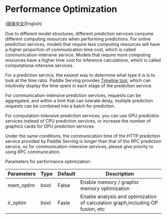 # Performance Optimization

([简体中文](./PERFORMANCE_OPTIM_CN.md)|English)

Due to different model structures, different prediction services consume different computing resources when performing predictions. For online prediction services, models that require less computing resources will have a higher proportion of communication time cost, which is called communication-intensive service. Models that require more computing resources have a higher time cost for inference calculations, which is called computationa-intensive services.

For a prediction service, the easiest way to determine what type it is is to look at the time ratio. Paddle Serving provides [Timeline tool](../python/examples/util/README_CN.md), which can intuitively display the time spent in each stage of the prediction service.

For communication-intensive prediction services, requests can be aggregated, and within a limit that can tolerate delay, multiple prediction requests can be combined into a batch for prediction.

For computation-intensive prediction services, you can use GPU prediction services instead of CPU prediction services, or increase the number of graphics cards for GPU prediction services.

Under the same conditions, the communication time of the HTTP prediction service provided by Paddle Serving is longer than that of the RPC prediction service, so for communication-intensive services, please give priority to using RPC communication.

Parameters for performance optimization:

| Parameters | Type | Default | Description                                                  |
| ---------- | ---- | ------- | ------------------------------------------------------------ |
| mem_optim  | bool | False   | Enable memory / graphic memory optimization                                   |
| ir_optim   | bool | Fasle   | Enable analysis and optimization of calculation graph,including OP fusion, etc |
